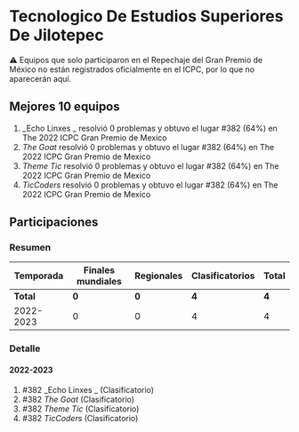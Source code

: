 # Tecnologico De Estudios Superiores De Jilotepec

:warning: Equipos que solo participaron en el Repechaje del Gran Premio de México no están registrados oficialmente en el ICPC, por lo que no aparecerán aquí.

## Mejores 10 equipos

1. _Echo Linxes _ resolvió 0 problemas y obtuvo el lugar #382 (64%) en The 2022 ICPC Gran Premio de Mexico
1. _The Goat_ resolvió 0 problemas y obtuvo el lugar #382 (64%) en The 2022 ICPC Gran Premio de Mexico
1. _Theme Tic_ resolvió 0 problemas y obtuvo el lugar #382 (64%) en The 2022 ICPC Gran Premio de Mexico
1. _TicCoders_ resolvió 0 problemas y obtuvo el lugar #382 (64%) en The 2022 ICPC Gran Premio de Mexico

## Participaciones

### Resumen

| Temporada | Finales mundiales | Regionales | Clasificatorios | Total |
| --- | --- | --- | --- | --- |
| **Total** | **0** | **0** | **4** | **4** |
| 2022-2023 | 0 | 0 | 4 | 4 |

### Detalle

#### 2022-2023

1. #382 _Echo Linxes _ (Clasificatorio)
1. #382 _The Goat_ (Clasificatorio)
1. #382 _Theme Tic_ (Clasificatorio)
1. #382 _TicCoders_ (Clasificatorio)




